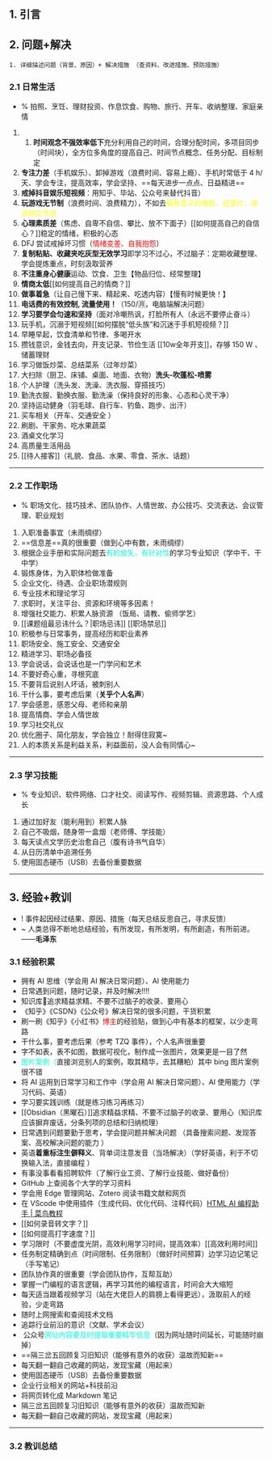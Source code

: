 ## 1. 引言 

## 2. 问题+解决 
```ad-example
1. 详细描述问题（背景、原因）+ 解决措施 （查资料、改进措施、预防措施）
```
### 2.1 日常生活 
- % 拍照、烹饪、理财投资、作息饮食、购物、旅行、开车、收纳整理、家庭亲情

1. 1. **时间观念不强效率低下**充分利用自己的时间，合理分配时间，多项目同步（时间块），全方位多角度的提高自己、时间节点概念、任务分配、目标制定 
2. **专注力差**（手机娱乐）、卸掉游戏（浪费时间、容易上瘾）、手机时常低于 4 h/天、学会专注，提高效率，学会坚持、==每天进步一点点、日益精进==
3. **戒掉抖音娱乐短视频**：用知乎、毕站、公众号来替代抖音）
4. **玩游戏无节制**（浪费时间、浪费精力），不如去<font color="#ffff00">看有意义的电影、纪录片、演讲辩论节目</font>
5. **心理素质差**（焦虑、自卑不自信、攀比、放不下面子）[[如何提高自己的自信心？]]稳定的情绪，积极的心态 
6. DFJ 尝试戒掉坏习惯（<font color="#ff0000">情绪变差、自我抱怨</font>）
7. **复制粘贴、收藏夹吃灰型无效学习**即学习不过心，不过脑子：定期收藏整理、学会提炼重点，时刻汲取营养
8. **不注重身心健康**运动、饮食、卫生【物品归位、经常整理】
9. **情商太低**[[如何提高自己的情商？]]
10. **做事着急**（让自己慢下来、精起来、吃透内容）【慢有时候更快！】
11. **电话费的有效控制, 流量使用！**（150/🈷，电脑端解决问题）
12. **学习要学会匀速和坚持**（面对冷嘲热讽，打脸所有人（永远不要停止奋斗）
13. 玩手机，沉溺于短视频[[如何摆脱“低头族”和沉迷于手机短视频？]]
14. 早睡早起，饮食清单和节律、多喝开水 
15. 攒钱意识，金钱去向，开支记录、节俭生活 [[10w全年开支]]，存够 150 W 、储蓄理财 
16. 学习做饭炒菜、总结菜系（过年炒菜）
17. 大扫除（厨卫、床铺、桌面、地面、衣物）**洗头-吹蓬松-喷雾**
18. 个人护理（洗头发、洗澡、洗衣服、穿搭技巧）
19. 勤洗衣服、勤换衣服、勤洗澡（保持良好的形象、心态和心灵干净）
20. 坚持运动健身（羽毛球、自行车、钓鱼、跑步、出汗）
21. 买车相关（开车、交通安全 ）
22. 刷剧、干家务、吃水果蔬菜 
23. 酒桌文化学习 
24. 高质量生活用品 
25. [[待人接客]]（礼貌、食品、水果、零食、茶水、话题）


---
### 2.2 工作职场 
- % 职场文化、技巧技术、团队协作、人情世故、办公技巧、交流表达、会议管理、职业规划
1. 入职准备事宜（未雨绸缪）
2. ==信息差==真的很重要（做到心中有数，未雨绸缪）
3. 根据企业手册和实际问题去<font color="#00ffdc">有的放矢，有针对性</font>的学习专业知识（学中干、干中学） 
4. 锻炼身体，为入职体检做准备
5. 企业文化、待遇、企业职场潜规则
6. 专业技术和理论学习 
7. 求职时，关注平台、资源和环境等多因素！
8. 增强社交能力、积累人脉资源 （饭局、请教、偷师学艺）
9. [[课题组最忌讳什么？|职场忌讳]] [[职场禁忌]]
10. 积极参与日常事务，提高经历和职业素养 
11. 职场安全、施工安全、交通安全 
12. 精进学习、职场必备技
13. 学会说话，会说话也是一门学问和艺术
14. 不要好奇心重，寻根究底
15. 不要背后说别人坏话，被刺别人
16. 干什么事，要考虑后果（**关乎个人名声**）
17. 学会感恩，感恩父母、老师和亲朋
18. 提高情商、学会人情世故
19. 学习社交礼仪
20. 优化圈子、简化朋友，学会独立！耐得住寂寞~
21. 人的本质关系是利益关系，利益面前，没人会有同情心~

---
### 2.3 学习技能
- % 专业知识、软件网络、口才社交、阅读写作、视频剪辑、资源思路、个人成长
1. 通过加好友（能利用到）积累人脉 
2. 自己不吸烟，随身带一盒烟（老师傅、学技能） 
3. 每天读点文学历史治愈自己（腹有诗书气自华）
4. 从日历清单中追溯任务 
5. 使用固态硬币（USB）去备份重要数据 

---
## 3. 经验+教训 
- ! 事件起因经过结果、原因、措施（每天总结反思自己，寻求反馈）
- ~ 人类总得不断地总结经验，有所发现，有所发明，有所創造，有所前进。——**毛泽东**
### 3.1 经验积累 
- 拥有 AI 思维（学会用 AI 解决日常问题）、AI 使用能力
- 日常遇到问题，随时记录，并及时解决!!!!
- 知识库🌟追求精益求精、不要不过脑子的收录、要用心
- 《知乎》《CSDN》《公众号》解决日常的很多问题，干货积累
- 刷一刷《知乎》《小红书》<font color="#ff0000">博主</font>的经验贴，做到心中有基本的框架，以少走弯路
-  干什么事，要考虑后果（参考 TZQ 事件），个人名声很重要
-  字不如表，表不如图，数据可视化，制作成一张图片，效果更是一目了然
- <font color="#00ffdc">图片案例（</font>直接浏览别人的案例，取其精华，去其糟粕）其中 bing 图片案例很不错
-   将 AI 运用到日常学习和工作中（学会用 AI 解决日常问题）、AI 使用能力（学习代码、英语）
- 学习要实践训练（就是练习练习再练习） 
- [[Obsidian（黑曜石）]]追求精益求精、不要不过脑子的收录、要用心（知识库应该摒弃废话，分条列项的总结和归纳梳理）
- 日常遇到问题要勤于思考，学会提问题并解决问题 （具备搜索问题、发现答案、高校解决问题的能力 ）
-  英语**着重标注生僻释义**、背单词注意发音（当场解决）（学好英语，利于不切换输入法，直接编程 ）
- 有事没事看看招聘软件（了解行业工资、了解行业技能、做好备份）
- GitHub 上查阅各个大学的学习资料 
- 学会用 Edge 管理网站、Zotero 阅读书籍文献和网页
- 在 VScode 中使用插件（生成代码、优化代码、注释代码）[HTML AI 编程助手 | 菜鸟教程](https://www.runoob.com/html/fitten-code-html.html)
- [[如何录音转文字？]]
- [[如何提高打字速度？]]
- 学习限时（不要虚度光阴，高效利用学习时间，提高效率）[[高效利用时间]]
- 任务制定精确到点（时间限制、任务限制）（做好时间预算）边学习边记笔记（手写笔记）
- 团队协作真的很重要（学会团队协作，互帮互助）
- 掌握一门编程的语言逻辑，再学习其他的编程语言，时间会大大缩短 
- 每天适当跟着视频学习（站在大佬巨人的肩膀上看得更远），汲取前人的经验，少走弯路 
- 随时上网搜索和查阅技术文档
- 追踪行业前沿的意识（文献、学术会议）
-  公众号<font color="#00ffdc">网址内容要及时提取重要精华信息</font>（因为网址随时间延长，可能随时崩掉）
- ==隔三岔五回顾复习旧知识（能够有意外的收获）温故而知新==
- 每天翻一翻自己收藏的网站，发现宝藏（用起来） 
- 使用固态硬币（USB）去备份重要数据 
- 企业行业相关的网站+科技前沿 
- 将网页转化成 Markdown 笔记 
- 隔三岔五回顾复习旧知识（能够有意外的收获）温故而知新 
- 每天翻一翻自己收藏的网站，发现宝藏（用起来） 

---
### 3.2 教训总结 




